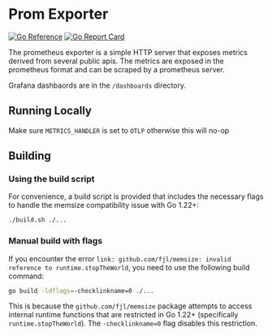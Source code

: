 # Prom Exporter

[![Go Reference](https://pkg.go.dev/badge/github.com/synapsecns/sanguine/contrib/promexporter.svg)](https://pkg.go.dev/github.com/synapsecns/sanguine/contrib/promexporter)
[![Go Report Card](https://goreportcard.com/badge/github.com/synapsecns/sanguine/contrib/promexporter)](https://goreportcard.com/report/github.com/synapsecns/sanguine/contrib/promexporter)


The prometheus exporter is a simple HTTP server that exposes metrics derived from several public apis. The metrics are exposed in the prometheus format and can be scraped by a prometheus server.

Grafana dashbaords are in the `/dashboards` directory.

## Running Locally

Make sure `METRICS_HANDLER` is set to `OTLP` otherwise this will no-op

## Building

### Using the build script

For convenience, a build script is provided that includes the necessary flags to handle the memsize compatibility issue with Go 1.22+:

```bash
./build.sh ./...
```

### Manual build with flags

If you encounter the error `link: github.com/fjl/memsize: invalid reference to runtime.stopTheWorld`, you need to use the following build command:

```bash
go build -ldflags=-checklinkname=0 ./...
```

This is because the `github.com/fjl/memsize` package attempts to access internal runtime functions that are restricted in Go 1.22+ (specifically `runtime.stopTheWorld`). The `-checklinkname=0` flag disables this restriction.

